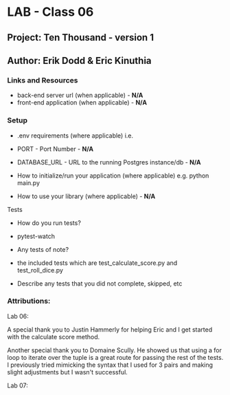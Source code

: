 # LAB - Class 06
## Project: Ten Thousand - version 1
## Author: Erik Dodd & Eric Kinuthia
### Links and Resources

- back-end server url (when applicable) - **N/A**
- front-end application (when applicable) - **N/A**

### Setup

- .env requirements (where applicable)
i.e.

- PORT - Port Number - **N/A**
- DATABASE_URL - URL to the running Postgres instance/db - **N/A**

- How to initialize/run your application (where applicable)
e.g. python main.py


- How to use your library (where applicable) - **N/A**

Tests

- How do you run tests?

- pytest-watch
 
- Any tests of note?

- the included tests which are test_calculate_score.py and test_roll_dice.py

- Describe any tests that you did not complete, skipped, etc

### Attributions:

Lab 06:

A special thank you to Justin Hammerly for helping Eric and I get started with the calculate score method. 

Another special thank you to Domaine Scully. He showed us that using a for loop to iterate over the tuple is a great route for passing the rest of the tests. I previously tried mimicking the syntax that I used for 3 pairs and making slight adjustments but I wasn't successful.

Lab 07:

